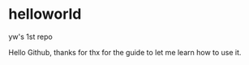 # helloworld
yw's 1st repo

Hello Github, thanks for thx for the guide to let me learn how to use it.
